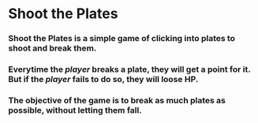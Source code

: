 # Shoot the Plates

### <p>**Shoot the Plates** is a simple game of clicking into plates to shoot and break them.</p> 

### <p>Everytime the *player* breaks a plate, they will get a **point** for it. But if the *player* fails to do so, they will loose HP.</p>

### <p>The objective of the game is to break as much plates as possible, without letting them fall.</p>